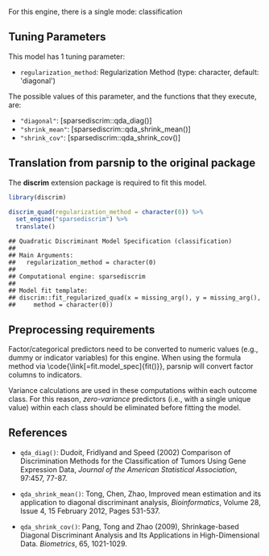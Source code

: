 


For this engine, there is a single mode: classification

## Tuning Parameters



This model has 1 tuning parameter:

- `regularization_method`: Regularization Method (type: character, default: 'diagonal')

The possible values of this parameter, and the functions that they execute, are:

* `"diagonal"`: [sparsediscrim::qda_diag()]
* `"shrink_mean"`: [sparsediscrim::qda_shrink_mean()]
* `"shrink_cov"`: [sparsediscrim::qda_shrink_cov()]

## Translation from parsnip to the original package

The **discrim** extension package is required to fit this model.


```r
library(discrim)

discrim_quad(regularization_method = character(0)) %>% 
  set_engine("sparsediscrim") %>% 
  translate()
```

```
## Quadratic Discriminant Model Specification (classification)
## 
## Main Arguments:
##   regularization_method = character(0)
## 
## Computational engine: sparsediscrim 
## 
## Model fit template:
## discrim::fit_regularized_quad(x = missing_arg(), y = missing_arg(), 
##     method = character(0))
```

## Preprocessing requirements


Factor/categorical predictors need to be converted to numeric values (e.g., dummy or indicator variables) for this engine. When using the formula method via \\code{\\link[=fit.model_spec]{fit()}}, parsnip will convert factor columns to indicators.


Variance calculations are used in these computations within each outcome class. For this reason,  _zero-variance_ predictors (i.e., with a single unique value) within each class should be eliminated before fitting the model. 



## References

 - `qda_diag()`: Dudoit, Fridlyand and Speed (2002) Comparison of Discrimination Methods for the Classification of Tumors Using Gene Expression Data, _Journal of the American Statistical Association_, 97:457, 77-87. 
 
 - `qda_shrink_mean()`: Tong, Chen, Zhao, Improved mean estimation and its application to diagonal discriminant analysis, _Bioinformatics_, Volume 28, Issue 4, 15 February 2012, Pages 531-537.
 
 - `qda_shrink_cov()`: Pang, Tong and Zhao (2009), Shrinkage-based Diagonal Discriminant Analysis and Its Applications in High-Dimensional Data. _Biometrics_, 65, 1021-1029.
